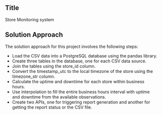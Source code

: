 ## Title
Store Monitoring system

## Solution Approach

The solution approach for this project involves the following steps:

- Load the CSV data into a PostgreSQL database using the pandas library.
- Create three tables in the database, one for each CSV data source.
- Join the tables using the store_id column.
- Convert the timestamp_utc to the local timezone of the store using the timezone_str column.
- Calculate the uptime and downtime for each store within business hours.
- Use interpolation to fill the entire business hours interval with uptime and downtime from the available observations.
- Create two APIs, one for triggering report generation and another for getting the report status or the CSV file.
